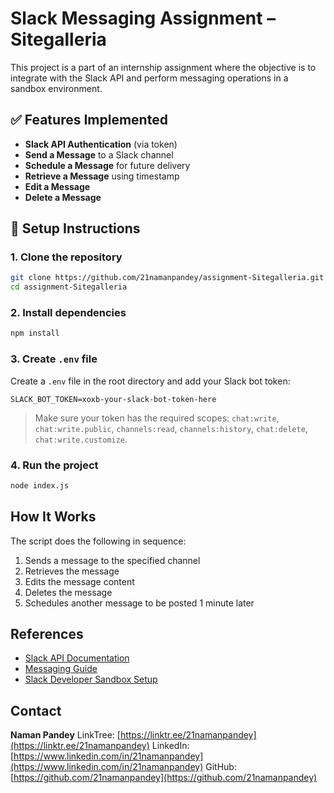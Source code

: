 
# Slack Messaging Assignment – Sitegalleria

This project is a part of an internship assignment where the objective is to integrate with the Slack API and perform messaging operations in a sandbox environment.

## ✅ Features Implemented

- **Slack API Authentication** (via token)
- **Send a Message** to a Slack channel
- **Schedule a Message** for future delivery
- **Retrieve a Message** using timestamp
- **Edit a Message**
- **Delete a Message**

## 🚀 Setup Instructions

### 1. Clone the repository

```bash
git clone https://github.com/21namanpandey/assignment-Sitegalleria.git
cd assignment-Sitegalleria
```

### 2. Install dependencies

```bash
npm install
```

### 3. Create `.env` file

Create a `.env` file in the root directory and add your Slack bot token:

```env
SLACK_BOT_TOKEN=xoxb-your-slack-bot-token-here
```

> Make sure your token has the required scopes: `chat:write`, `chat:write.public`, `channels:read`, `channels:history`, `chat:delete`, `chat:write.customize`.

### 4. Run the project

```bash
node index.js
```

##  How It Works

The script does the following in sequence:

1. Sends a message to the specified channel
2. Retrieves the message
3. Edits the message content
4. Deletes the message
5. Schedules another message to be posted 1 minute later

##  References

* [Slack API Documentation](https://api.slack.com/apis)
* [Messaging Guide](https://api.slack.com/messaging)
* [Slack Developer Sandbox Setup](https://api.slack.com/docs/developer-sandbox)

##  Contact

**Naman Pandey**
LinkTree: [https://linktr.ee/21namanpandey](https://linktr.ee/21namanpandey)
LinkedIn: [https://www.linkedin.com/in/21namanpandey](https://www.linkedin.com/in/21namanpandey)
GitHub: [https://github.com/21namanpandey](https://github.com/21namanpandey)

```
